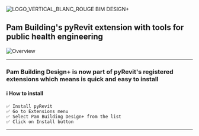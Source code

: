 ![LOGO_VERTICAL_BLANC_ROUGE BIM DESIGN+](https://github.com/user-attachments/assets/49612ed3-e21a-47c1-88c1-c1c8e0c92896)

## Pam Building's pyRevit extension with tools for public health engineering

![Overview](https://github.com/user-attachments/assets/0bbfcb5f-c2c5-4247-836a-2e72c97afe90)

---
### Pam Building Design+ is now part of pyRevit's registered extensions which means is quick and easy to install
#### ℹ️ How to install

    ✅ Install pyRevit  
    ✅ Go to Extensions menu  
    ✅ Select Pam Building Design+ from the list
    ✅ Click on Install button
---
